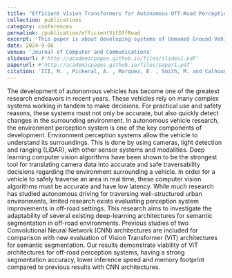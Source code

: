 ```yaml
---
title: "Efficient Vision Transformers for Autonomous Off-Road Perception Systems"
collection: publications
category: conferences
permalink: /publication/efficientVitOffRoad
excerpt: 'This paper is about developing systems of Unmaned Ground Vehicles (UGVs) that can navigate off-road environments using vision transformers.'
date: 2024-9-06
venue: 'Journal of Computer and Communications'
slidesurl: #'http://academicpages.github.io/files/slides1.pdf'
paperurl: #'http://academicpages.github.io/files/paper1.pdf'
citation: 'III, M. , Pickeral, A. , Marquez, E. , Smith, M. and Calhoun, J. (2024) Efficient Vision Transformers for Autonomous Off-Road Perception Systems. Journal of Computer and Communications, 12, 188-207. doi: 10.4236/jcc.2024.129011.'
---
```



The development of autonomous vehicles has become one of the greatest research endeavors in recent 
years. These vehicles rely on many complex systems working in tandem to make decisions. For practical 
use and safety reasons, these systems must not only be accurate, but also quickly detect changes in 
the surrounding environment. In autonomous vehicle research, the environment perception system is one
of the key components of development. Environment perception systems allow the vehicle to understand
its surroundings. This is done by using cameras, light detection and ranging (LiDAR), with other 
sensor systems and modalities. Deep learning computer vision algorithms have been shown to be the 
strongest tool for translating camera data into accurate and safe traversability decisions regarding
the environment surrounding a vehicle. In order for a vehicle to safely traverse an area in real
time, these computer vision algorithms must be accurate and have low latency. While much research
has studied autonomous driving for traversing well-structured urban environments, limited research
exists evaluating perception system improvements in off-road settings. This research aims to
investigate the adaptability of several existing deep-learning architectures for semantic
segmentation in off-road environments. Previous studies of two Convolutional Neural Network (CNN) 
architectures are included for comparison with new evaluation of Vision Transformer (ViT) 
architectures for semantic segmentation. Our results demonstrate viability of ViT architectures for
off-road perception systems, having a strong segmentation accuracy, lower inference speed and
memory footprint compared to previous results with CNN architectures.